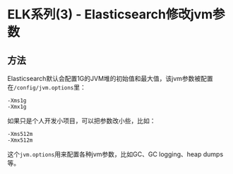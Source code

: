 # ELK系列(3) - Elasticsearch修改jvm参数

## 方法

Elasticsearch默认会配置1G的JVM堆的初始值和最大值，该jvm参数被配置在`/config/jvm.options`里：
```
-Xms1g
-Xmx1g
```

如果只是个人开发小项目，可以把参数改小些，比如：
```
-Xms512m
-Xmx512m
```

这个`jvm.options`用来配置各种jvm参数，比如GC、GC logging、heap dumps等。

<!--more-->

